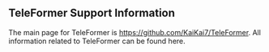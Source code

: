 ## TeleFormer Support Information

The main page for TeleFormer is https://github.com/KaiKai7/TeleFormer. All information related to TeleFormer can be found here.



